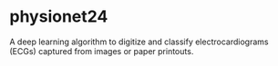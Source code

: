 # physionet24
A deep learning algorithm to digitize and classify electrocardiograms (ECGs) captured from images or paper printouts.
